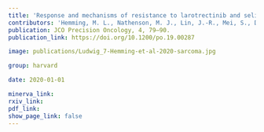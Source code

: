 ```yaml
---
title: 'Response and mechanisms of resistance to larotrectinib and selitrectinib in metastatic undifferentiated sarcoma harboring oncogenic fusion of NTRK1.'
contributors: 'Hemming, M. L., Nathenson, M. J., Lin, J.-R., Mei, S., Du, Z., Malik, K., Marino-Enriquez, A., Jagannathan, J. P., Sorger, P. K., Bertagnolli, M., Sicinska, E., Demetri, G. D., & Santagata, S. (2020).'
publication: JCO Precision Oncology, 4, 79–90.
publication_link: https://doi.org/10.1200/po.19.00287

image: publications/Ludwig_7-Hemming-et-al-2020-sarcoma.jpg

group: harvard

date: 2020-01-01

minerva_link:
rxiv_link:
pdf_link:
show_page_link: false
---
```

